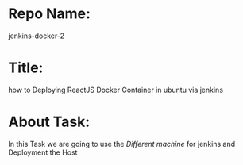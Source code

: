 # Repo Name:
jenkins-docker-2

# Title: 
how to Deploying ReactJS Docker Container in ubuntu via jenkins

# About Task: 
In this Task we are going to use the *Different machine* for jenkins and Deployment the Host
